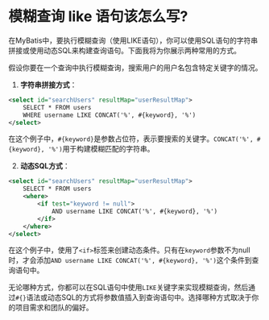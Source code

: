 # 模糊查询 like 语句该怎么写?

在MyBatis中，要执行模糊查询（使用LIKE语句），你可以使用SQL语句的字符串拼接或使用动态SQL来构建查询语句。下面我将为你展示两种常用的方式。

假设你要在一个查询中执行模糊查询，搜索用户的用户名包含特定关键字的情况。

1. **字符串拼接方式**：

```xml
<select id="searchUsers" resultMap="userResultMap">
    SELECT * FROM users
    WHERE username LIKE CONCAT('%', #{keyword}, '%')
</select>
```

在这个例子中，`#{keyword}`是参数占位符，表示要搜索的关键字。`CONCAT('%', #{keyword}, '%')`用于构建模糊匹配的字符串。

2. **动态SQL方式**：

```xml
<select id="searchUsers" resultMap="userResultMap">
    SELECT * FROM users
    <where>
        <if test="keyword != null">
            AND username LIKE CONCAT('%', #{keyword}, '%')
        </if>
    </where>
</select>
```

在这个例子中，使用了`<if>`标签来创建动态条件。只有在`keyword`参数不为null时，才会添加`AND username LIKE CONCAT('%', #{keyword}, '%')`这个条件到查询语句中。

无论哪种方式，你都可以在SQL语句中使用`LIKE`关键字来实现模糊查询，然后通过`#{}`语法或动态SQL的方式将参数值插入到查询语句中。选择哪种方式取决于你的项目需求和团队的偏好。
